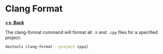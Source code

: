 Clang Format
============

[**<<- Back**](readme.md)

The clang-format command will format all `.h` and `.cpp` files for a specified project:

```sh
devtools clang-format --project cppql
```
